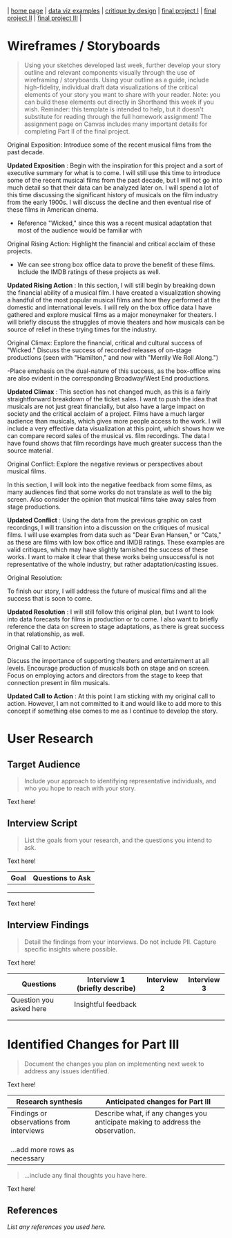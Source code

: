 | [home page](https://cmustudent.github.io/tswd-portfolio-templates/) | [data viz examples](dataviz-examples) | [critique by design](critique-by-design) | [final project I](final-project-part-one) | [final project II](final-project-part-two) | [final project III](final-project-part-three) |

# Wireframes / Storyboards
> Using your sketches developed last week, further develop your story outline and relevant components visually through the use of wireframing / storyboards. Using your outline as a guide, include high-fidelity, individual draft data visualizations of the critical elements of your story you want to share with your reader. Note: you can build these elements out directly in Shorthand this week if you wish.  Reminder: this template is intended to help, but it doesn't substitute for reading through the full homework assignment!  The assignment page on Canvas includes many important details for completing Part II of the final project. 

Original Exposition: Introduce some of the recent musical films from the past decade.

**Updated Exposition** : 
Begin with the inspiration for this project and a sort of executive summary for what is to come. I will still use this time to introduce some of the recent musical films from the past decade, but I will not go into much detail so that their data can be analyzed later on. I will spend a lot of this time discussing the significant history of musicals on the film industry from the early 1900s. I will discuss the decline and then eventual rise of these films in American cinema. 
 - Reference "Wicked," since this was a recent musical adaptation that most of the audience would be familiar with

Original Rising Action: Highlight the financial and critical acclaim of these projects.

 - We can see strong box office data to prove the benefit of these films. Include the IMDB ratings of these projects as well.

**Updated Rising Action** :
In this section, I will still begin by breaking down the financial ability of a musical film. I have created a visualization showing a handful of the most popular musical films and how they performed at the domestic and international levels. I will rely on the box office data I have gathered and explore musical films as a major moneymaker for theaters. I will briefly discuss the struggles of movie theaters and how musicals can be source of relief in these trying times for the industry. 

Original Climax: Explore the financial, critical and cultural success of "Wicked." Discuss the success of recorded releases of on-stage productions (seen with "Hamilton," and now with "Merrily We Roll Along.")

-Place emphasis on the dual-nature of this success, as the box-office wins are also evident in the corresponding Broadway/West End productions.

**Updated Climax** :
This section has not changed much, as this is a fairly straightforward breakdown of the ticket sales. I want to push the idea that musicals are not just great financially, but also have a large impact on society and the critical acclaim of a project. Films have a much larger audience than musicals, which gives more people access to the work. I will include a very effective data visualization at this point, which shows how we can compare record sales of the musical vs. film recordings. The data I have found shows that film recordings have much greater success than the source material. 

Original Conflict: Explore the negative reviews or perspectives about musical films.

In this section, I will look into the negative feedback from some films, as many audiences find that some works do not translate as well to the big screen. Also consider the opinion that musical films take away sales from stage productions.

**Updated Conflict** :
Using the data from the previous graphic on cast recordings, I will transition into a discussion on the critiques of musical films. I will use examples from data such as "Dear Evan Hansen," or "Cats," as these are films with low box office and IMDB ratings. These examples are valid critiques, which may have slightly tarnished the success of these works. I want to make it clear that these works being unsuccessful is not representative of the whole industry, but rather adaptation/casting issues. 

Original Resolution:

To finish our story, I will address the future of musical films and all the success that is soon to come.

**Updated Resolution** :
I will still follow this original plan, but I want to look into data forecasts for films in production or to come. I also want to briefly reference the data on screen to stage adaptations, as there is great success in that relationship, as well. 

Original Call to Action:

Discuss the importance of supporting theaters and entertainment at all levels. Encourage production of musicals both on stage and on screen. Focus on employing actors and directors from the stage to keep that connection present in film musicals.

**Updated Call to Action** :
At this point I am sticking with my original call to action. However, I am not committed to it and would like to add more to this concept if something else comes to me as I continue to develop the story. 


# User Research 

## Target Audience
> Include your approach to identifying representative individuals, and who you hope to reach with your story. 

Text here!

## Interview Script
> List the goals from your research, and the questions you intend to ask. 

Text here!

| Goal | Questions to Ask |
|------|------------------|
|      |                  |
|      |                  |
|      |                  |


Text here!

## Interview Findings
> Detail the findings from your interviews.  Do not include PII.  Capture specific insights where possible.

Text here!

| Questions               | Interview 1 (briefly describe) | Interview 2 | Interview 3 |
|-------------------------|--------------------------------|-------------|-------------|
| Question you asked here | Insightful feedback            |             |             |
|                         |                                |             |             |
|                         |                                |             |             |


# Identified Changes for Part III
> Document the changes you plan on implementing next week to address any issues identified.  

Text here!

| Research synthesis                       | Anticipated changes for Part III                                                |
|------------------------------------------|---------------------------------------------------------------------------------|
| Findings or observations from interviews | Describe what, if any changes you anticipate making to address the observation. |
|                                          |                                                                                 |
|                                          |                                                                                 |
|                                          |                                                                                 |
| ...add more rows as necessary            |                                                                                 |

> ...include any final thoughts you have here. 

Text here!


## References
_List any references you used here._


